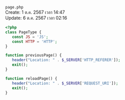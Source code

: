 `page.php`<br>
Create: 1 ต.ค. 2567 เวลา 14:47<br>
Update: 6 ต.ค. 2567 เวลา 02:16<br>
```php
<?php
class PageType {
   const JS = 'JS';
   const HTTP = 'HTTP';
}

function previousPage() {
   header("Location: " . $_SERVER['HTTP_REFERER']);
   exit();
}

function reloadPage() {
   header("Location: " . $_SERVER['REQUEST_URI']);
   exit();
}

```

